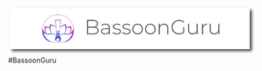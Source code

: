 ![Bassoon-Guru-Logo](https://github.com/jdhawks2132/bassoonguru/blob/main/BGBanner.png)
#BassoonGuru
